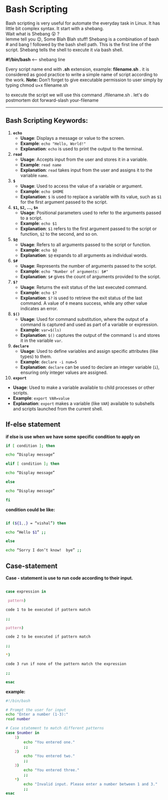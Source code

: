 # Bash Scripting
Bash scripting is very useful for automate the everyday task in Linux. It has little bit complex syntax. It start with a shebang.   
Wait what is Shebang 😲 ?  
lemme tell you 😌, Some Blah Blah stuff! Shebang is a combination of bash # and bang ! followed by the bash shell path. This is the first line of the script. Shebang tells the shell to execute it via bash shell. 

**#!/bin/bash** <-- shebang line

Every script name end with **.sh** extension, example: **filename.sh** . it is considered as good practice to write a simple name of script according to the work. **Note:** Don’t forget to give executable permission to user simply by typing chmod u+x filename.sh

to execute the script we will use this command  ./filename.sh . let's do postmortem dot forward-slash your-filename 

--- 

## Bash Scripting Keywords:

1. **`echo`**
    - **Usage**: Displays a message or value to the screen.
    - **Example**: `echo "Hello, World!"`
    - **Explanation**: `echo` is used to print the output to the terminal.
2. **`read`**
    - **Usage**: Accepts input from the user and stores it in a variable.
    - **Example**: `read name`
    - **Explanation**: `read` takes input from the user and assigns it to the variable `name`.
3. **`$`**
    - **Usage**: Used to access the value of a variable or argument.
    - **Example**: `echo $HOME`
    - **Explanation**: `$` is used to replace a variable with its value, such as `$1` for the first argument passed to the script.
4. **`$1`, `$2`, ..., `$n`**
    - **Usage**: Positional parameters used to refer to the arguments passed to a script.
    - **Example**: `echo $1`
    - **Explanation**: `$1` refers to the first argument passed to the script or function, `$2` to the second, and so on.
5. **`$@`**
    - **Usage**: Refers to all arguments passed to the script or function.
    - **Example**: `echo $@`
    - **Explanation**: `$@` expands to all arguments as individual words.
6. **`$#`**
    - **Usage**: Represents the number of arguments passed to the script.
    - **Example**: `echo "Number of arguments: $#"`
    - **Explanation**: `$#` gives the count of arguments provided to the script.
7. **`$?`**
    - **Usage**: Returns the exit status of the last executed command.
    - **Example**: `echo $?`
    - **Explanation**: `$?` is used to retrieve the exit status of the last command. A value of `0` means success, while any other value indicates an error.
8. **`$()`**
    - **Usage**: Used for command substitution, where the output of a command is captured and used as part of a variable or expression.
    - **Example**: `var=$(ls)`
    - **Explanation**: `$()` captures the output of the command `ls` and stores it in the variable `var`.
9. **`declare`**
    - **Usage**: Used to define variables and assign specific attributes (like types) to them.
    - **Example**: `declare -i num=5`
    - **Explanation**: `declare` can be used to declare an integer variable (`i`), ensuring only integer values are assigned.
10. **`export`**
- **Usage**: Used to make a variable available to child processes or other scripts.
- **Example**: `export VAR=value`
- **Explanation**: `export` makes a variable (like `VAR`) available to subshells and scripts launched from the current shell.

## If-else statement 

**if else is use when we have some specific condition to apply on**

```bash
if [ condition ]; then 

echo “Display message”

elif [ condition ]; then 

echo “Display message”

else

echo “Display message”

fi

```

**condition could be like:**  

```bash

if (${1,,} = “vishal”) then 

echo “Hello $1” ;;

else

echo “Sorry I don’t know!  bye” ;;

```

## Case-statement 

**Case - statement is use to run code according to their input.**

```bash

case expression in 

 pattern)

code 1 to be executed if pattern match

;;

pattern)

code 2 to be executed if pattern match 

;;

*)

code 3 run if none of the pattern match the expression 

;;

esac

```

**example:**

```bash
#!/bin/bash

# Prompt the user for input
echo "Enter a number (1-3):"
read number

# Case statement to match different patterns
case $number in
    1)
        echo "You entered one."
        ;;
    2)
        echo "You entered two."
        ;;
    3)
        echo "You entered three."
        ;;
    *)
        echo "Invalid input. Please enter a number between 1 and 3."
        ;;
esac

```
